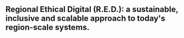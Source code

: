 







## Regional Ethical Digital (R.E.D.): a sustainable,  inclusive and scalable approach to today's region-scale systems.


















